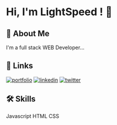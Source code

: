 
# Hi, I'm LightSpeed ! 👋


## 🚀 About Me
I'm a full stack WEB Developer...


## 🔗 Links
[![portfolio](https://img.shields.io/badge/my_portfolio-000?style=for-the-badge&logo=ko-fi&logoColor=white)]()
[![linkedin](https://img.shields.io/badge/linkedin-0A66C2?style=for-the-badge&logo=linkedin&logoColor=white)](https://www.linkedin.com/in/mostafizur-karim-625bb61b4/)
[![twitter](https://img.shields.io/badge/twitter-1DA1F2?style=for-the-badge&logo=twitter&logoColor=white)](https://twitter.com/MostafizurKarim)


## 🛠 Skills
Javascript
 HTML 
 CSS


